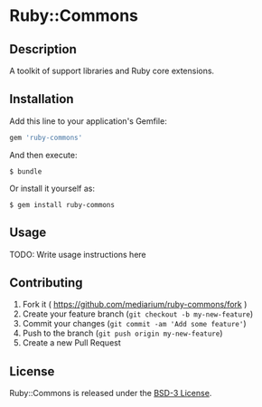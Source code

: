 # Ruby::Commons

## Description

A toolkit of support libraries and Ruby core extensions.

## Installation

Add this line to your application's Gemfile:

```ruby
gem 'ruby-commons'
```

And then execute:

    $ bundle

Or install it yourself as:

    $ gem install ruby-commons

## Usage

TODO: Write usage instructions here

## Contributing

1. Fork it ( https://github.com/mediarium/ruby-commons/fork )
2. Create your feature branch (`git checkout -b my-new-feature`)
3. Commit your changes (`git commit -am 'Add some feature'`)
4. Push to the branch (`git push origin my-new-feature`)
5. Create a new Pull Request

## License

Ruby::Commons is released under the [BSD-3 License](http://opensource.org/licenses/BSD-3-Clause).
